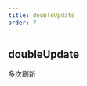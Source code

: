 ```yaml
---
title: doubleUpdate
order: 7
---
```


## doubleUpdate

多次刷新

<code src="../examples/doubleUpdate.tsx" />
